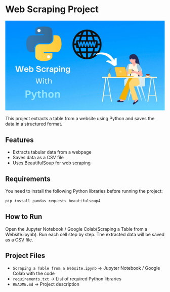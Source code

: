 # Web Scraping Project

![Web Scraping Image](https://github.com/Am-1111/Web-Scraping-Project/blob/main/Python-Web-Scraping.jpg)

This project extracts a table from a website using Python and saves the data in a structured format.

## Features
- Extracts tabular data from a webpage
- Saves data as a CSV file
- Uses BeautifulSoup for web scraping

## Requirements
You need to install the following Python libraries before running the project:

```bash
pip install pandas requests beautifulsoup4 
```
## How to Run
Open the Jupyter Notebook / Google Colab(Scraping a Table from a Website.ipynb).
Run each cell step by step.
The extracted data will be saved as a CSV file.

## Project Files
- `Scraping a Table from a Website.ipynb` → Jupyter Notebook / Google Colab with the code
- `requirements.txt` → List of required Python libraries
- `README.md` → Project description
